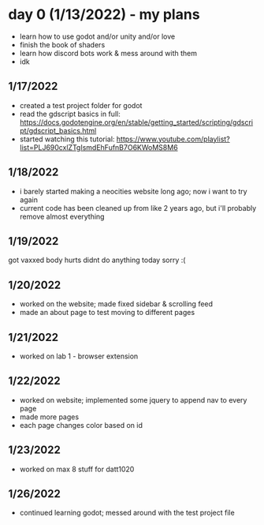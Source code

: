 # day 0 (1/13/2022) - my plans
* learn how to use godot and/or unity and/or love
* finish the book of shaders
* learn how discord bots work & mess around with them
* idk

## 1/17/2022
* created a test project folder for godot
* read the gdscript basics in full: https://docs.godotengine.org/en/stable/getting_started/scripting/gdscript/gdscript_basics.html
* started watching this tutorial: https://www.youtube.com/playlist?list=PLJ690cxlZTgIsmdEhFufnB7O6KWoMS8M6

## 1/18/2022
* i barely started making a neocities website long ago; now i want to try again
* current code has been cleaned up from like 2 years ago, but i'll probably remove almost everything

## 1/19/2022
got vaxxed body hurts didnt do anything today sorry :(

## 1/20/2022
* worked on the website; made fixed sidebar & scrolling feed
* made an about page to test moving to different pages

## 1/21/2022
* worked on lab 1 - browser extension

## 1/22/2022
* worked on website; implemented some jquery to append nav to every page
* made more pages
* each page changes color based on id

## 1/23/2022
* worked on max 8 stuff for datt1020

## 1/26/2022
* continued learning godot; messed around with the test project file

## 
